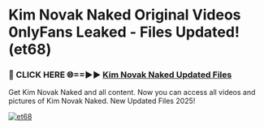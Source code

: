 # Kim Novak Naked Original Videos 0nlyFans Leaked - Files Updated! (et68)

<h3>🔴 CLICK HERE 🌐==►► <a href="https://tinyurl.com/yckcrads" rel="nofollow">Kim Novak Naked Updated Files</a></h3>

Get Kim Novak Naked and all content. Now you can access all videos and pictures of Kim Novak Naked. New Updated Files 2025!

[![et68](https://i.imgur.com/hpKpOFt.gif)](https://tinyurl.com/yckcrads)
